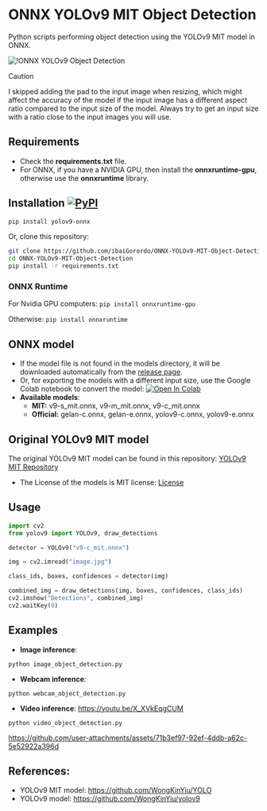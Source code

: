# ONNX YOLOv9 MIT Object Detection
 Python scripts performing object detection using the YOLOv9 MIT model in ONNX.
 
![!ONNX YOLOv9 Object Detection](https://github.com/user-attachments/assets/a4237b6e-53f1-4c51-be3a-bd8369c1991c)

> [!CAUTION]
> I skipped adding the pad to the input image when resizing, which might affect the accuracy of the model if the input image has a different aspect ratio compared to the input size of the model. Always try to get an input size with a ratio close to the input images you will use.

## Requirements

 * Check the **requirements.txt** file.
 * For ONNX, if you have a NVIDIA GPU, then install the **onnxruntime-gpu**, otherwise use the **onnxruntime** library.

## Installation [![PyPI](https://img.shields.io/pypi/v/yolov9-onnx?color=2BAF2B)](https://pypi.org/project/yolov9-onnx/)

```bash
pip install yolov9-onnx
```
Or, clone this repository:
```bash
git clone https://github.com/ibaiGorordo/ONNX-YOLOv9-MIT-Object-Detection.git
cd ONNX-YOLOv9-MIT-Object-Detection
pip install -r requirements.txt
```
### ONNX Runtime
For Nvidia GPU computers:
`pip install onnxruntime-gpu`

Otherwise:
`pip install onnxruntime`

## ONNX model
- If the model file is not found in the models directory, it will be downloaded automatically from the [release page](https://github.com/ibaiGorordo/ONNX-YOLOv9-MIT-Object-Detection/releases/tag/0.1.0).
- Or, for exporting the models with a different input size, use the Google Colab notebook to convert the model: [![Open In Colab](https://colab.research.google.com/assets/colab-badge.svg)](https://colab.research.google.com/drive/1KPFC-BLL7i7kQJFYq-1JACFiTzPYyOsC?usp=sharing)
- **Available models**: 
  - **MIT:** v9-s_mit.onnx, v9-m_mit.onnx, v9-c_mit.onnx
  - **Official:** gelan-c.onnx, gelan-e.onnx, yolov9-c.onnx, yolov9-e.onnx

## Original YOLOv9 MIT model
The original YOLOv9 MIT model can be found in this repository: [YOLOv9 MIT Repository](https://github.com/WongKinYiu/YOLO)
- The License of the models is MIT license: [License](https://github.com/WongKinYiu/YOLO/blob/main/LICENSE)

## Usage
```python
import cv2
from yolov9 import YOLOv9, draw_detections

detector = YOLOv9("v9-c_mit.onnx")

img = cv2.imread("image.jpg")

class_ids, boxes, confidences = detector(img)

combined_img = draw_detections(img, boxes, confidences, class_ids)
cv2.imshow("Detections", combined_img)
cv2.waitKey(0)
```

## Examples

 * **Image inference**:
 ```
 python image_object_detection.py
 ```

 * **Webcam inference**:
 ```
 python webcam_object_detection.py
 ```

 * **Video inference**: https://youtu.be/X_XVkEqgCUM
 ```
 python video_object_detection.py
 ```

https://github.com/user-attachments/assets/71b3ef97-92ef-4ddb-a62c-5e52922a396d

## References:
* YOLOv9 MIT model: https://github.com/WongKinYiu/YOLO
* YOLOv9 model: https://github.com/WongKinYiu/yolov9
